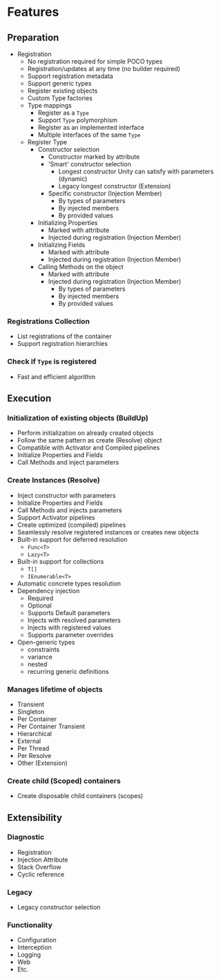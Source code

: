 # Features
## Preparation

* Registration
  * No registration required for simple POCO types
  * Registration/updates at any time (no builder required)
  * Support registration metadata
  * Support generic types
  * Register existing objects 
  * Custom Type factories
  * Type mappings
    * Register as a `Type`
    * Support `Type` polymorphism
    * Register as an implemented interface
    * Multiple interfaces of the same `Type`
  * Register Type
    * Constructor selection
      * Constructor marked by attribute
      * 'Smart' constructor selection
        * Longest constructor Unity can satisfy with parameters (dynamic)
        * Legacy longest constructor (Extension)
      * Specific constructor (Injection Member)
        * By types of parameters
        * By injected members
        * By provided values
    * Initializing Properties
      * Marked with attribute
      * Injected during registration (Injection Member)
    * Initializing Fields
      * Marked with attribute
      * Injected during registration (Injection Member)
    * Calling Methods on the object
      * Marked with attribute
      * Injected during registration (Injection Member)
        * By types of parameters
        * By injected members
        * By provided values

### Registrations Collection

* List registrations of the container
* Support registration hierarchies

### Check if `Type` is registered

* Fast and efficient algorithm

## Execution

### Initialization of existing objects (BuildUp)

* Perform initialization on already created objects
* Follow the same pattern as create (Resolve) object
* Compatible with Activator and Compiled pipelines
* Initialize Properties and Fields
* Call Methods and inject parameters

### Create Instances (Resolve)

* Inject constructor with parameters
* Initialize Properties and Fields
* Call Methods and injects parameters
* Support Activator pipelines
* Create optimized (compiled) pipelines
* Seamlessly resolve registered instances or creates new objects
* Built-in support for deferred resolution
  * `Func<T>` 
  * `Lazy<T>` 
* Built-in support for collections
  * `T[]`
  * `IEnumerable<T>`
* Automatic concrete types resolution
* Dependency injection
  * Required
  * Optional
  * Supports Default parameters
  * Injects with resolved parameters
  * Injects with registered values
  * Supports parameter overrides
* Open-generic types
  * constraints
  * variance
  * nested
  * recurring generic definitions

### Manages lifetime of objects

* Transient
* Singleton
* Per Container
* Per Container Transient
* Hierarchical
* External
* Per Thread
* Per Resolve
* Other (Extension)

### Create child (Scoped) containers

* Create disposable child containers (scopes)

## Extensibility

### Diagnostic

* Registration
* Injection Attribute
* Stack Overflow
* Cyclic reference

### Legacy

* Legacy constructor selection

### Functionality

* Configuration
* Interception
* Logging
* Web
* Etc.